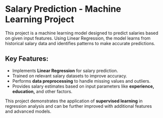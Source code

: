 # Salary Prediction - Machine Learning Project  

This project is a machine learning model designed to predict salaries based on given input features. Using Linear Regression, the model learns from historical salary data and identifies patterns to make accurate predictions.  

## Key Features:  
- Implements **Linear Regression** for salary prediction.  
- Trained on relevant salary datasets to improve accuracy.  
- Performs **data preprocessing** to handle missing values and outliers.  
- Provides salary estimates based on input parameters like **experience, education,** and other factors.  

This project demonstrates the application of **supervised learning** in regression analysis and can be further improved with additional features and advanced models.  
